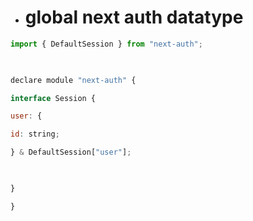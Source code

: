 - # global next auth datatype
```js
import { DefaultSession } from "next-auth";

  

declare module "next-auth" {

interface Session {

user: {

id: string;

} & DefaultSession["user"];

  

}

}
```